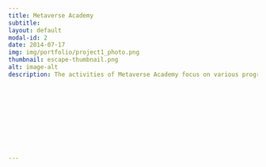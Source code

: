 ```yaml
---
title: Metaverse Academy
subtitle: 
layout: default
modal-id: 2
date: 2014-07-17
img: img/portfolio/project1_photo.png
thumbnail: escape-thumbnail.png
alt: image-alt
description: The activities of Metaverse Academy focus on various programs that develop skills in virtual reality technologies. These include industry analysis, design of training programs, delivery of Massive Open Online Courses (MOOCs), capacity building and mobilization of opportunities, implementation and evaluation of courses, and promotional and communication strategies. Each activity aims to enhance participants' knowledge and skills in the metaverse and related technologies. For more detailed information, you can visit the Metaverse Academy activities page.











---
```

